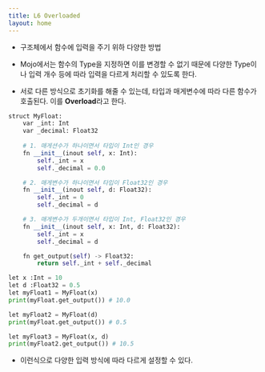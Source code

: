 ```yaml
---
title: L6 Overloaded
layout: home
---
```


* 구조체에서 함수에 입력을 주기 위하 다양한 방법
* Mojo에서는 함수의 Type을 지정하면 이를 변경할 수 없기 때문에 다양한 Type이나 입력 개수 등에 따라 입력을 다르게 처리할 수 있도록 한다.

* 서로 다른 방식으로 초기화를 해줄 수 있는데, 타입과 매게변수에 따라 다른 함수가 호출된다. 이를 **Overload**라고 한다.

```python
struct MyFloat:
	var _int: Int
	var _decimal: Float32
  
	# 1. 매게션수가 하나이면서 타입이 Int인 경우
	fn __init__(inout self, x: Int):
		self._int = x
		self._decimal = 0.0

	# 2. 매게변수가 하나이면서 타입이 Float32인 경우
	fn __init__(inout self, d: Float32):
		self._int = 0
		self._decimal = d

	# 3. 매게변수가 두개이면서 타입이 Int, Float32인 경우
	fn __init__(inout self, x: Int, d: Float32):
		self._int = x
		self._decimal = d

	fn get_output(self) -> Float32:
		return self._int + self._decimal
```

```python
let x :Int = 10
let d :Float32 = 0.5
let myFloat1 = MyFloat(x)
print(myFloat.get_output()) # 10.0

let myFloat2 = MyFloat(d)
print(myFloat.get_output()) # 0.5

let myFloat3 = MyFloat(x, d)
print(myFloat2.get_output()) # 10.5
```

* 이런식으로 다양한 입력 방식에 따라 다르게 설정할 수 있다.
